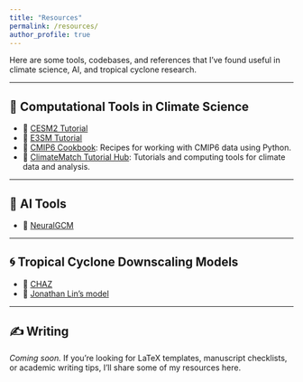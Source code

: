 ```yaml
---
title: "Resources"
permalink: /resources/
author_profile: true
---
```


Here are some tools, codebases, and references that I’ve found useful in climate science, AI, and tropical cyclone research.

---

## 🦖 Computational Tools in Climate Science
- 🔗 [CESM2 Tutorial](https://ncar.github.io/CESM-Tutorial/notebooks/intro/community_experiments.html)
- 🔗 [E3SM Tutorial](https://github.com/E3SM-Project/E3SM)
- 🔗 [CMIP6 Cookbook](https://projectpythia.org/cmip6-cookbook/): Recipes for working with CMIP6 data using Python.
- 🔗 [ClimateMatch Tutorial Hub](https://comptools.climatematch.io/tutorials/intro.html): Tutorials and computing tools for climate data and analysis.

---

## 🤖 AI Tools
- 🔗 [NeuralGCM](https://neuralgcm.readthedocs.io/en/latest/)

---

## 🌀 Tropical Cyclone Downscaling Models
- 🔗 [CHAZ](https://github.com/cl3225/CHAZ)
- 🔗 [Jonathan Lin’s model](https://github.com/linjonathan/tropical_cyclone_risk)

---

## ✍️ Writing 
*Coming soon.* If you’re looking for LaTeX templates, manuscript checklists, or academic writing tips, I’ll share some of my resources here.
